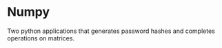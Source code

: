 # Numpy
Two python applications that generates password hashes and completes operations on matrices. 
